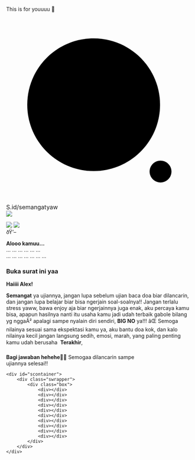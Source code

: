 <html>
<html lang="en">   
<head>
<meta charset="UTF-8">
<meta name="viewport" content="width=device-width, initial-scale=1.0">
<link rel="preconnect" href="https://fonts.googleapis.com">
<link rel="preconnect" href="https://fonts.gstatic.com" crossorigin>
<link href="https://fonts.googleapis.com/css2?family=Patrick+Hand&family=Sriracha&family=Itim&display=swap" rel="stylesheet">
<script src="https://unpkg.com/typeit@8.7.0/dist/index.umd.js"></script><link rel="stylesheet" href="https://htmlku.com/semangatyaw/style.css">

<title>S.id/semangatya - Buat yang Lagi Ujian</title>
</head>
<body>
	
  <div class="overlay">
		<div class="cover">
	    <p>This is for <span class="pink">youuuu</span> </p>
	   <div class="awalan">
	     <svg class='line' xmlns='http://www.w3.org/2000/svg' viewBox='0 0 24 24'><g transform='translate(2.000000, 2.000000)'><path d='M9.27542857,0.714285714 C14.0030476,0.714285714 17.836381,4.54666667 17.836381,9.2752381 C17.836381,14.0038095 14.0030476,17.8361905 9.27542857,17.8361905 C4.54685714,17.8361905 0.71447619,14.0038095 0.71447619,9.2752381 C0.71447619,4.54666667 4.54685714,0.714285714 9.27542857,0.714285714 Z'></path><path d='M17.8989524,16.487619 C18.678,16.487619 19.3094286,17.12 19.3094286,17.8980952 C19.3094286,18.6780952 18.678,19.3095238 17.8989524,19.3095238 C17.1199048,19.3095238 16.4875238,18.6780952 16.4875238,17.8980952 C16.4875238,17.12 17.1199048,16.487619 17.8989524,16.487619 Z'></path></g></svg>
	     <label style="font-size:16px">S.id/semangatyaw</label>
	   </div>
	</div>
  </div>
   
  <div id="hearts">
  	<div id="bodyblur">
	     <img src="https://htmlku.com/hitungan/pict.jpg" id="wallpaper"/>
	     <div id="thisblur"></div>
	   </div>
  </div>

  <audio src="https://feeldreams.github.io/audio/djikhlas.mp3" id="linkmp3"></audio>
  
  <div class="stiker">
    <img id="main-stiker" src="https://htmlku.com/0/panda/hearthappy.gif" />
    <img id="stikerAlt1" src="https://htmlku.com/0/panda/terlope.gif" />
  </div>
                
  <div class="wrapper semihidden" id="wrapper">
    <div class="lid one"></div>
    <div class="lid two"></div>
    <div class="envelope">
    	<div class="envelopemoji">ðŸ’–</div>
    </div>
    <div class="letter" id="letter">
      <p><b>Alooo kamuu...</b><br>... ... ... ... ... ...<br>... ... ... ... ... ... ...</p>
    </div>
  </div>
  <h3 class="title semihidden">Buka surat ini yaa</h3>
  
  <div class="container" id="container">
    <p class="titleC"><b>Haiiii Alex!</b></p>
    <p class="messageC">
        <span id="message1"><b>Semangat</b> ya ujiannya, jangan lupa sebelum ujian baca doa biar dilancarin, dan jangan lupa belajar biar bisa ngerjain soal-soalnya!!</span>
        <span id="message2">Jangan terlalu stress yaww, bawa enjoy aja biar ngerjainnya juga enak, aku percaya kamu bisa, apapun hasilnya nanti itu usaha kamu jadi udah terbaik gabole bilang yg nggaÂ² apalagi sampe nyalain diri sendiri, <b>BIG NO</b> ya!!! âŒ</span>
        <span id="message3">Semoga nilainya sesuai sama ekspektasi kamu ya, aku bantu doa kok, dan kalo nilainya kecil jangan langsung sedih, emosi, marah, yang paling penting kamu udah berusaha </span>
        <span id="message4"><b>Terakhir</b>,<br><br><b class='bgwhite'>Bagi jawaban hehehe</b></span>
        <span id="message5">Semogaa dilancarin sampe<br>ujiannya selesai!!</span>
    </p>
  </div>
 
    <div id="scontainer">
        <div class="swrapper">
            <div class="box">
                <div></div>
                <div></div>
                <div></div>
                <div></div>
                <div></div>
                <div></div>
                <div></div>
                <div></div>
                <div></div>
                <div></div>
            </div>
        </div>
    </div>

<script src="https://htmlku.com/semangatyaw/script.js"></script>
</body>
</html>
